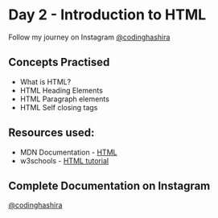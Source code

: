 # Day 2 - Introduction to HTML

Follow my journey on Instagram [@codinghashira](https://instagram.com/codinghashira)<br>

## Concepts Practised

- What is HTML?
- HTML Heading Elements
- HTML Paragraph elements
- HTML Self closing tags

## Resources used:
- MDN Documentation - [HTML](https://developer.mozilla.org/en-US/docs/Web/HTML)
- w3schools - [HTML tutorial](https://www.w3schools.com/html/)

## Complete Documentation on Instagram

[@codinghashira](https://instagram.com/codinghashira)
